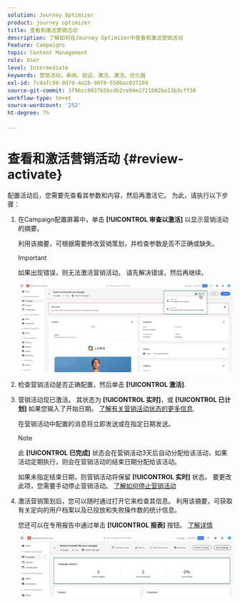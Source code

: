 ```yaml
---
solution: Journey Optimizer
product: journey optimizer
title: 查看和激活营销活动
description: 了解如何在Journey Optimizer中查看和激活营销活动
Feature: Campaigns
topic: Content Management
role: User
level: Intermediate
keywords: 营销活动，审阅，验证，激活，激活，优化器
exl-id: 7c4afc98-0d79-4e26-90f8-558bac037169
source-git-commit: 3f96cc0037b5bcdb2ce94e2721b02ba13b3cff36
workflow-type: tm+mt
source-wordcount: '252'
ht-degree: 7%

---
```


# 查看和激活营销活动 {#review-activate}

配置活动后，您需要先查看其参数和内容，然后再激活它。 为此，请执行以下步骤：

1. 在Campaign配置屏幕中，单击 **[!UICONTROL 审查以激活]** 以显示营销活动的摘要。

   利用该摘要，可根据需要修改营销策划，并检查参数是否不正确或缺失。

   >[!IMPORTANT]
   >
   >如果出现错误，则无法激活营销活动。 请先解决错误，然后再继续。

   ![](assets/create-campaign-alerts.png)

1. 检查营销活动是否正确配置，然后单击 **[!UICONTROL 激活]**.

1. 营销活动现已激活。 其状态为 **[!UICONTROL 实时]**，或 **[!UICONTROL 已计划]** 如果您输入了开始日期。 [了解有关营销活动状态的更多信息](get-started-with-campaigns.md#statuses).

   在营销活动中配置的消息将立即发送或在指定日期发送。

   >[!NOTE]
   >
   >此 **[!UICONTROL 已完成]** 状态会在营销活动3天后自动分配给该活动，如果活动定期执行，则会在营销活动的结束日期分配给该活动。
   >
   >如果未指定结束日期，则营销活动将保留 **[!UICONTROL 实时]** 状态。 要更改此项，您需要手动停止营销活动。 [了解如何停止营销活动](modify-stop-campaign.md)

1. 激活营销策划后，您可以随时通过打开它来检查其信息。 利用该摘要，可获取有关定向的用户档案以及已投放和失败操作数的统计信息。

   您还可以在专用报告中通过单击 **[!UICONTROL 报表]** 按钮。 [了解详情](../reports/campaign-global-report.md)

   ![](assets/create-campaign-summary.png)

